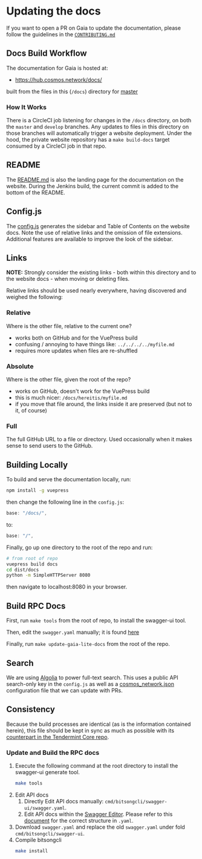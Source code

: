 # Updating the docs

If you want to open a PR on Gaia to update the documentation, please follow the guidelines in the [`CONTRIBUTING.md`](https://github.com/BitSongOfficial/go-bitsong/tree/master/CONTRIBUTING.md)

## Docs Build Workflow

The documentation for Gaia is hosted at:

- https://hub.cosmos.network/docs/ 

built from the files in this (`/docs`) directory for [master](https://github.com/BitSongOfficial/go-bitsong/tree/master/docs)


### How It Works

There is a CircleCI job listening for changes in the `/docs` directory, on both
the  `master` and `develop` branches. Any updates to files in this directory
on those branches will automatically trigger a website deployment. Under the hood,
the private website repository has a `make build-docs` target consumed by a CircleCI job in that repo.

## README

The [README.md](./README.md) is also the landing page for the documentation
on the website. During the Jenkins build, the current commit is added to the bottom
of the README.

## Config.js

The [config.js](./.vuepress/config.js) generates the sidebar and Table of Contents
on the website docs. Note the use of relative links and the omission of
file extensions. Additional features are available to improve the look
of the sidebar.

## Links

**NOTE:** Strongly consider the existing links - both within this directory
and to the website docs - when moving or deleting files.

Relative links should be used nearly everywhere, having discovered and weighed the following:

### Relative

Where is the other file, relative to the current one?

- works both on GitHub and for the VuePress build
- confusing / annoying to have things like: `../../../../myfile.md`
- requires more updates when files are re-shuffled

### Absolute

Where is the other file, given the root of the repo?

- works on GitHub, doesn't work for the VuePress build
- this is much nicer: `/docs/hereitis/myfile.md`
- if you move that file around, the links inside it are preserved (but not to it, of course)

### Full

The full GitHub URL to a file or directory. Used occasionally when it makes sense
to send users to the GitHub.

## Building Locally

To build and serve the documentation locally, run:

```bash
npm install -g vuepress
```

then change the following line in the `config.js`:

```js
base: "/docs/",
```

to:

```js
base: "/",
```

Finally, go up one directory to the root of the repo and run:

```bash
# from root of repo
vuepress build docs
cd dist/docs
python -m SimpleHTTPServer 8080
```

then navigate to localhost:8080 in your browser.

## Build RPC Docs

First, run `make tools` from the root of repo, to install the swagger-ui tool.

Then, edit the `swagger.yaml` manually; it is found [here](https://github.com/BitSongOfficial/go-bitsong/blob/master/cmd/bitsongcli/swagger-ui/swagger.yaml)

Finally, run `make update-gaia-lite-docs` from the root of the repo.

## Search

We are using [Algolia](https://www.algolia.com) to power full-text search. This uses a public API search-only key in the `config.js` as well as a [cosmos_network.json](https://github.com/algolia/docsearch-configs/blob/master/configs/cosmos_network.json) configuration file that we can update with PRs.

## Consistency

Because the build processes are identical (as is the information contained herein), this file should be kept in sync as
much as possible with its [counterpart in the Tendermint Core repo](https://github.com/tendermint/tendermint/blob/develop/docs/DOCS_README.md).

### Update and Build the RPC docs

1. Execute the following command at the root directory to install the swagger-ui generate tool.
    ```bash
    make tools
    ```
2. Edit API docs
    1. Directly Edit API docs manually: `cmd/bitsongcli/swagger-ui/swagger.yaml`.
    2. Edit API docs within the [Swagger Editor](https://editor.swagger.io/). Please refer to this [document](https://swagger.io/docs/specification/2-0/basic-structure/) for the correct structure in `.yaml`.
3. Download `swagger.yaml` and replace the old `swagger.yaml` under fold `cmd/bitsongcli/swagger-ui`.
4. Compile bitsongcli
    ```bash
    make install
    ```
